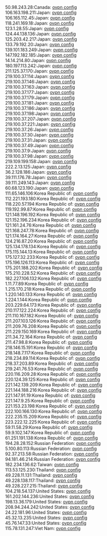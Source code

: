50.98.243.28:Canada: [ovpn config](vpn/50_98_243_28.ovpn)  
106.163.198.211:Japan: [ovpn config](vpn/106_163_198_211.ovpn)  
106.165.112.45:Japan: [ovpn config](vpn/106_165_112_45.ovpn)  
118.241.169.18:Japan: [ovpn config](vpn/118_241_169_18.ovpn)  
123.1.28.55:Japan: [ovpn config](vpn/123_1_28_55.ovpn)  
124.44.138.136:Japan: [ovpn config](vpn/124_44_138_136.ovpn)  
125.203.42.217:Japan: [ovpn config](vpn/125_203_42_217.ovpn)  
133.79.192.20:Japan: [ovpn config](vpn/133_79_192_20.ovpn)  
139.101.183.249:Japan: [ovpn config](vpn/139_101_183_249.ovpn)  
147.192.182.185:Japan: [ovpn config](vpn/147_192_182_185.ovpn)  
14.14.214.80:Japan: [ovpn config](vpn/14_14_214_80.ovpn)  
180.197.113.242:Japan: [ovpn config](vpn/180_197_113_242.ovpn)  
211.125.37.170:Japan: [ovpn config](vpn/211_125_37_170.ovpn)  
219.100.37.114:Japan: [ovpn config](vpn/219_100_37_114.ovpn)  
219.100.37.146:Japan: [ovpn config](vpn/219_100_37_146.ovpn)  
219.100.37.163:Japan: [ovpn config](vpn/219_100_37_163.ovpn)  
219.100.37.177:Japan: [ovpn config](vpn/219_100_37_177.ovpn)  
219.100.37.179:Japan: [ovpn config](vpn/219_100_37_179.ovpn)  
219.100.37.181:Japan: [ovpn config](vpn/219_100_37_181.ovpn)  
219.100.37.186:Japan: [ovpn config](vpn/219_100_37_186.ovpn)  
219.100.37.198:Japan: [ovpn config](vpn/219_100_37_198.ovpn)  
219.100.37.207:Japan: [ovpn config](vpn/219_100_37_207.ovpn)  
219.100.37.221:Japan: [ovpn config](vpn/219_100_37_221.ovpn)  
219.100.37.26:Japan: [ovpn config](vpn/219_100_37_26.ovpn)  
219.100.37.30:Japan: [ovpn config](vpn/219_100_37_30.ovpn)  
219.100.37.31:Japan: [ovpn config](vpn/219_100_37_31.ovpn)  
219.100.37.49:Japan: [ovpn config](vpn/219_100_37_49.ovpn)  
219.100.37.9:Japan: [ovpn config](vpn/219_100_37_9.ovpn)  
219.100.37.98:Japan: [ovpn config](vpn/219_100_37_98.ovpn)  
219.109.199.158:Japan: [ovpn config](vpn/219_109_199_158.ovpn)  
222.2.13.125:Japan: [ovpn config](vpn/222_2_13_125.ovpn)  
36.2.128.186:Japan: [ovpn config](vpn/36_2_128_186.ovpn)  
39.111.176.78:Japan: [ovpn config](vpn/39_111_176_78.ovpn)  
39.111.249.143:Japan: [ovpn config](vpn/39_111_249_143.ovpn)  
60.68.123.190:Japan: [ovpn config](vpn/60_68_123_190.ovpn)  
111.65.146.106:Korea Republic of: [ovpn config](vpn/111_65_146_106.ovpn)  
112.221.193.180:Korea Republic of: [ovpn config](vpn/112_221_193_180.ovpn)  
118.220.57.194:Korea Republic of: [ovpn config](vpn/118_220_57_194.ovpn)  
119.192.99.87:Korea Republic of: [ovpn config](vpn/119_192_99_87.ovpn)  
121.148.196.192:Korea Republic of: [ovpn config](vpn/121_148_196_192.ovpn)  
121.152.196.234:Korea Republic of: [ovpn config](vpn/121_152_196_234.ovpn)  
121.161.24.76:Korea Republic of: [ovpn config](vpn/121_161_24_76.ovpn)  
121.168.247.78:Korea Republic of: [ovpn config](vpn/121_168_247_78.ovpn)  
121.174.164.27:Korea Republic of: [ovpn config](vpn/121_174_164_27.ovpn)  
124.216.87.20:Korea Republic of: [ovpn config](vpn/124_216_87_20.ovpn)  
125.134.178.134:Korea Republic of: [ovpn config](vpn/125_134_178_134.ovpn)  
175.115.144.13:Korea Republic of: [ovpn config](vpn/175_115_144_13.ovpn)  
175.127.32.233:Korea Republic of: [ovpn config](vpn/175_127_32_233.ovpn)  
175.196.126.113:Korea Republic of: [ovpn config](vpn/175_196_126_113.ovpn)  
175.201.188.202:Korea Republic of: [ovpn config](vpn/175_201_188_202.ovpn)  
175.210.228.52:Korea Republic of: [ovpn config](vpn/175_210_228_52.ovpn)  
182.227.106.132:Korea Republic of: [ovpn config](vpn/182_227_106_132.ovpn)  
1.11.77.89:Korea Republic of: [ovpn config](vpn/1_11_77_89.ovpn)  
1.215.170.218:Korea Republic of: [ovpn config](vpn/1_215_170_218.ovpn)  
1.220.140.133:Korea Republic of: [ovpn config](vpn/1_220_140_133.ovpn)  
1.224.1.144:Korea Republic of: [ovpn config](vpn/1_224_1_144.ovpn)  
203.229.64.173:Korea Republic of: [ovpn config](vpn/203_229_64_173.ovpn)  
210.117.122.224:Korea Republic of: [ovpn config](vpn/210_117_122_224.ovpn)  
211.110.167.182:Korea Republic of: [ovpn config](vpn/211_110_167_182.ovpn)  
211.207.103.126:Korea Republic of: [ovpn config](vpn/211_207_103_126.ovpn)  
211.209.76.208:Korea Republic of: [ovpn config](vpn/211_209_76_208.ovpn)  
211.229.150.169:Korea Republic of: [ovpn config](vpn/211_229_150_169.ovpn)  
211.34.72.164:Korea Republic of: [ovpn config](vpn/211_34_72_164.ovpn)  
211.47.98.8:Korea Republic of: [ovpn config](vpn/211_47_98_8.ovpn)  
218.146.15.191:Korea Republic of: [ovpn config](vpn/218_146_15_191.ovpn)  
218.148.7.117:Korea Republic of: [ovpn config](vpn/218_148_7_117.ovpn)  
218.234.89.114:Korea Republic of: [ovpn config](vpn/218_234_89_114.ovpn)  
218.37.203.89:Korea Republic of: [ovpn config](vpn/218_37_203_89.ovpn)  
219.241.76.53:Korea Republic of: [ovpn config](vpn/219_241_76_53.ovpn)  
220.116.209.28:Korea Republic of: [ovpn config](vpn/220_116_209_28.ovpn)  
220.124.39.125:Korea Republic of: [ovpn config](vpn/220_124_39_125.ovpn)  
221.142.139.209:Korea Republic of: [ovpn config](vpn/221_142_139_209.ovpn)  
221.144.188.216:Korea Republic of: [ovpn config](vpn/221_144_188_216.ovpn)  
221.147.91.19:Korea Republic of: [ovpn config](vpn/221_147_91_19.ovpn)  
221.147.9.25:Korea Republic of: [ovpn config](vpn/221_147_9_25.ovpn)  
221.153.23.198:Korea Republic of: [ovpn config](vpn/221_153_23_198.ovpn)  
222.100.166.130:Korea Republic of: [ovpn config](vpn/222_100_166_130.ovpn)  
222.235.15.209:Korea Republic of: [ovpn config](vpn/222_235_15_209.ovpn)  
223.222.12.225:Korea Republic of: [ovpn config](vpn/223_222_12_225.ovpn)  
59.11.58.29:Korea Republic of: [ovpn config](vpn/59_11_58_29.ovpn)  
59.9.102.147:Korea Republic of: [ovpn config](vpn/59_9_102_147.ovpn)  
61.251.191.138:Korea Republic of: [ovpn config](vpn/61_251_191_138.ovpn)  
194.28.28.152:Russian Federation: [ovpn config](vpn/194_28_28_152.ovpn)  
5.100.80.113:Russian Federation: [ovpn config](vpn/5_100_80_113.ovpn)  
92.37.213.58:Russian Federation: [ovpn config](vpn/92_37_213_58.ovpn)  
94.181.46.214:Russian Federation: [ovpn config](vpn/94_181_46_214.ovpn)  
182.234.136.62:Taiwan: [ovpn config](vpn/182_234_136_62.ovpn)  
113.53.125.230:Thailand: [ovpn config](vpn/113_53_125_230.ovpn)  
49.228.11.131:Thailand: [ovpn config](vpn/49_228_11_131.ovpn)  
49.228.138.117:Thailand: [ovpn config](vpn/49_228_138_117.ovpn)  
49.228.227.215:Thailand: [ovpn config](vpn/49_228_227_215.ovpn)  
104.218.54.137:United States: [ovpn config](vpn/104_218_54_137.ovpn)  
161.202.144.236:United States: [ovpn config](vpn/161_202_144_236.ovpn)  
198.13.36.179:United States: [ovpn config](vpn/198_13_36_179.ovpn)  
208.94.244.242:United States: [ovpn config](vpn/208_94_244_242.ovpn)  
24.22.181.96:United States: [ovpn config](vpn/24_22_181_96.ovpn)  
45.32.13.235:United States: [ovpn config](vpn/45_32_13_235.ovpn)  
45.76.147.33:United States: [ovpn config](vpn/45_76_147_33.ovpn)  
115.78.131.247:Viet Nam: [ovpn config](vpn/115_78_131_247.ovpn)  
